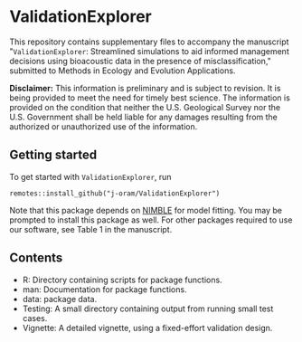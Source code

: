# ValidationExplorer

This repository contains supplementary files to accompany the manuscript "`ValidationExplorer`:  Streamlined simulations to aid informed management decisions using bioacoustic data in the presence of misclassification," submitted to Methods in Ecology and Evolution Applications. 

**Disclaimer:**  This information is preliminary and is subject to revision. It is being provided to meet the need for timely best science.
The information is provided on the condition that neither the U.S. Geological Survey nor the U.S. Government shall be
held liable for any damages resulting from the authorized or unauthorized use of the information.

## Getting started 

To get started with `ValidationExplorer`, run 

```
remotes::install_github("j-oram/ValidationExplorer")
```

Note that this package depends on [NIMBLE](https://r-nimble.org/) for model fitting. You may be prompted to install this package as well. For other packages required to use our software, see Table 1 in the manuscript.

## Contents 

- R: Directory containing scripts for package functions. 
- man: Documentation for package functions. 
- data: package data. 
- Testing: A small directory containing output from running small test cases. 
- Vignette: A detailed vignette, using a fixed-effort validation design. 

